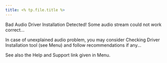 ```yaml
---
title: <% tp.file.title %>
---
```


Bad Audio Driver Installation Detected!
Some audio stream could not work correct...

In case of unexplained audio problem, you may
consider Checking Driver Installation tool (see Menu)
and follow recommendations if any...

See also the Help and Support link given in Menu.
